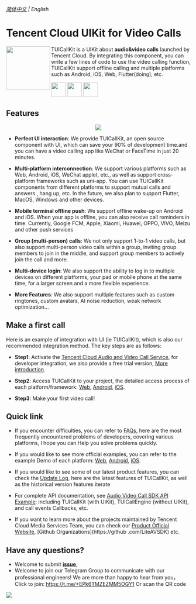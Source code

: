 _[简体中文](README.md) | English_
# Tencent Cloud UIKit for Video Calls 

<img src="Preview/logo.png" align="left" width=120 height=120>TUICallKit is a UIKit about **audio&video calls** launched by Tencent Cloud. By integrating this component, you can write a few lines of code to use the video calling function, TUICallKit support offline calling and multiple  platforms such as Android, iOS, Web, Flutter(doing), etc.

<a href="https://apps.apple.com/cn/app/%E8%85%BE%E8%AE%AF%E4%BA%91%E9%9F%B3%E8%A7%86%E9%A2%91/id1400663224"><img src="Preview/app-store.svg" height=40></a> <a href="https://dldir1.qq.com/hudongzhibo/liteav/TRTCDemo.apk"><img src="Preview/play-store.svg" height=40></a> <a href="https://web.sdk.qcloud.com/trtc/webrtc/demo/api-sample/login.html"><img src="Preview/web-app.svg" height=40></a>

## Features

<p align="center">
  <img src="Preview/calls-uikit.png"/>
</p>

- **Perfect UI interaction**: We provide TUICallKit, an open source component with UI, which can save your 90% of development time.and you can have a video calling app like WeChat or FaceTime in just 20 minutes.

- **Multi-platform interconnection**: We support various platforms such as Web, Android, iOS, WeChat applet, etc., as well as support cross-platform frameworks such as uni-app. You can use TUICallKit components from different platforms to support mutual calls and answers , hang up, etc. In the future, we also plan to support Flutter, MacOS, Windows and other devices.

- **Mobile terminal offline push**: We support offline wake-up on Android and iOS. When your app is offline, you can also receive call reminders in time. Currently, Google FCM, Apple, Xiaomi, Huawei, OPPO, VIVO, Meizu and other push services

- **Group (multi-person) calls**: We not only support 1-to-1 video calls, but also support multi-person video calls within a group, inviting group members to join in the middle, and support group members to actively join the call and more.

- **Multi-device login**: We also support the ability to log in to multiple devices on different platforms, your pad or mobile phone at the same time, for a larger screen and a more flexible experience.

- **More Features**: We also support multiple features such as custom ringtones, custom avatars, AI noise reduction, weak network optimization...



## Make a first call

Here is an example of integration with UI (ie TUICallKit),  which is also our recommended integration method. The key steps are as follows:

- **Step1**: Activate the [Tencent Cloud Audio and Video Call Service](https://console.cloud.tencent.com/vcube/project/manage), for developer integration, we also provide a free trial version, [More introduction](https://cloud.tencent.com/document/product/1640/81130).

- **Step2**: Access TUICallKit to your project, the detailed access process of each platform/framework: [Web](https://cloud.tencent.com/document/product/1640/81132), [ Android](https://cloud.tencent.com/document/product/647/78729), [iOS](https://cloud.tencent.com/document/product/647/78730).

- **Step3**: Make your first video call!


## Quick link

- If you encounter difficulties, you can refer to [FAQs](https://cloud.tencent.com/document/product/647/78767), here are the most frequently encountered problems of developers, covering various platforms, I hope you can Help you solve problems quickly.

- If you would like to see more official examples, you can refer to the example Demo of each platform: [Web](Web/), [Android](Android/), [iOS](iOS/).

- If you would like to see some of our latest product features, you can check the [Update Log](https://cloud.tencent.com/document/product/647/80931), here are the latest features of TUICallKit, as well as the historical version features iterate
- For complete API documentation, see [Audio Video Call SDK API Example](https://cloud.tencent.com/document/product/647/78748): including TUICallKit (with UIKit), TUICallEngine (without UIKit), and call events Callbacks, etc.
- If you want to learn more about the projects maintained by Tencent Cloud  Media Services Team, you can check our [Product Official Website](https://cloud.tencent.com/product/rtcube), [Github Organizations](https://github .com/LiteAVSDK) etc.



## Have any questions?
- Welcome to submit [**issue**](https://github.com/tencentyun/TUICallKit/issues),  
- Welcome to join our Telegram Group to communicate with our professional engineers! We are more than happy to hear from you，Click to join: https://t.me/+EPk6TMZEZMM5OGY1
Or scan the QR code 
<img src="Preview/telegram-code.jpg"/>